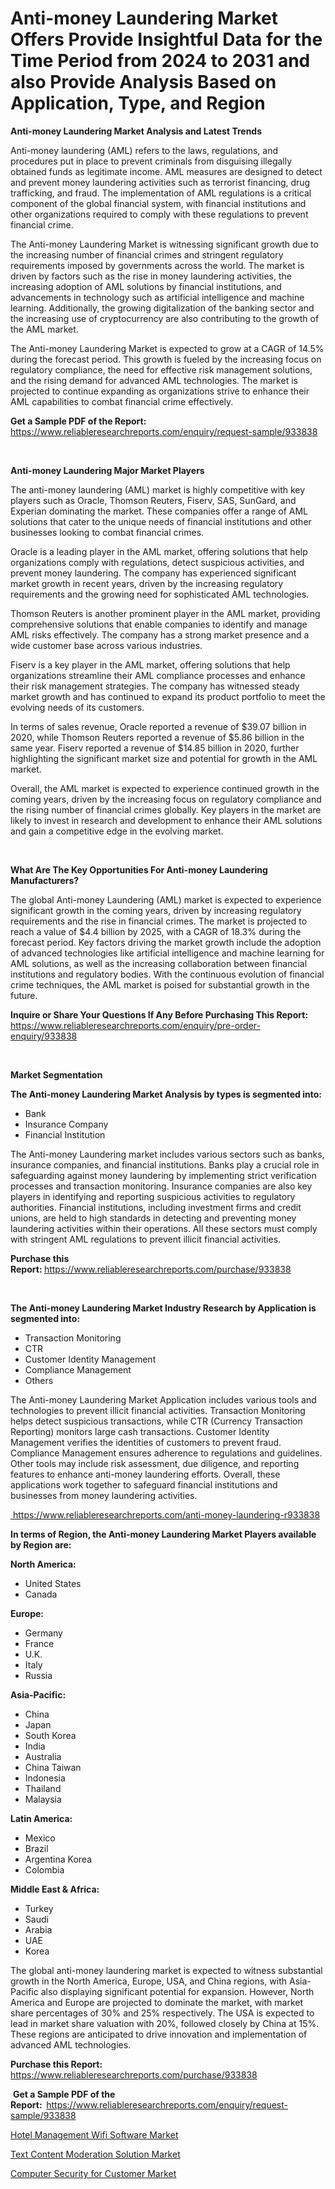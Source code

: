<p><h1>Anti-money Laundering Market Offers Provide Insightful Data for the Time Period from 2024 to 2031 and also Provide Analysis Based on Application, Type, and Region</h1></p><p><strong>Anti-money Laundering Market Analysis and Latest Trends</strong></p>
<p><p>Anti-money laundering (AML) refers to the laws, regulations, and procedures put in place to prevent criminals from disguising illegally obtained funds as legitimate income. AML measures are designed to detect and prevent money laundering activities such as terrorist financing, drug trafficking, and fraud. The implementation of AML regulations is a critical component of the global financial system, with financial institutions and other organizations required to comply with these regulations to prevent financial crime.</p><p>The Anti-money Laundering Market is witnessing significant growth due to the increasing number of financial crimes and stringent regulatory requirements imposed by governments across the world. The market is driven by factors such as the rise in money laundering activities, the increasing adoption of AML solutions by financial institutions, and advancements in technology such as artificial intelligence and machine learning. Additionally, the growing digitalization of the banking sector and the increasing use of cryptocurrency are also contributing to the growth of the AML market.</p><p>The Anti-money Laundering Market is expected to grow at a CAGR of 14.5% during the forecast period. This growth is fueled by the increasing focus on regulatory compliance, the need for effective risk management solutions, and the rising demand for advanced AML technologies. The market is projected to continue expanding as organizations strive to enhance their AML capabilities to combat financial crime effectively.</p></p>
<p><strong>Get a Sample PDF of the Report:&nbsp;</strong> <a href="https://www.reliableresearchreports.com/enquiry/request-sample/933838">https://www.reliableresearchreports.com/enquiry/request-sample/933838</a></p>
<p>&nbsp;</p>
<p><strong>Anti-money Laundering Major Market Players</strong></p>
<p><p>The anti-money laundering (AML) market is highly competitive with key players such as Oracle, Thomson Reuters, Fiserv, SAS, SunGard, and Experian dominating the market. These companies offer a range of AML solutions that cater to the unique needs of financial institutions and other businesses looking to combat financial crimes.</p><p>Oracle is a leading player in the AML market, offering solutions that help organizations comply with regulations, detect suspicious activities, and prevent money laundering. The company has experienced significant market growth in recent years, driven by the increasing regulatory requirements and the growing need for sophisticated AML technologies.</p><p>Thomson Reuters is another prominent player in the AML market, providing comprehensive solutions that enable companies to identify and manage AML risks effectively. The company has a strong market presence and a wide customer base across various industries.</p><p>Fiserv is a key player in the AML market, offering solutions that help organizations streamline their AML compliance processes and enhance their risk management strategies. The company has witnessed steady market growth and has continued to expand its product portfolio to meet the evolving needs of its customers.</p><p>In terms of sales revenue, Oracle reported a revenue of $39.07 billion in 2020, while Thomson Reuters reported a revenue of $5.86 billion in the same year. Fiserv reported a revenue of $14.85 billion in 2020, further highlighting the significant market size and potential for growth in the AML market.</p><p>Overall, the AML market is expected to experience continued growth in the coming years, driven by the increasing focus on regulatory compliance and the rising number of financial crimes globally. Key players in the market are likely to invest in research and development to enhance their AML solutions and gain a competitive edge in the evolving market.</p></p>
<p>&nbsp;</p>
<p><strong>What Are The Key Opportunities For Anti-money Laundering Manufacturers?</strong></p>
<p><p>The global Anti-money Laundering (AML) market is expected to experience significant growth in the coming years, driven by increasing regulatory requirements and the rise in financial crimes. The market is projected to reach a value of $4.4 billion by 2025, with a CAGR of 18.3% during the forecast period. Key factors driving the market growth include the adoption of advanced technologies like artificial intelligence and machine learning for AML solutions, as well as the increasing collaboration between financial institutions and regulatory bodies. With the continuous evolution of financial crime techniques, the AML market is poised for substantial growth in the future.</p></p>
<p><strong>Inquire or Share Your Questions If Any Before Purchasing This Report:</strong> <a href="https://www.reliableresearchreports.com/enquiry/pre-order-enquiry/933838">https://www.reliableresearchreports.com/enquiry/pre-order-enquiry/933838</a></p>
<p>&nbsp;</p>
<p><strong>Market Segmentation</strong></p>
<p><strong>The Anti-money Laundering Market Analysis by types is segmented into:</strong></p>
<p><ul><li>Bank</li><li>Insurance Company</li><li>Financial Institution</li></ul></p>
<p><p>The Anti-money Laundering market includes various sectors such as banks, insurance companies, and financial institutions. Banks play a crucial role in safeguarding against money laundering by implementing strict verification processes and transaction monitoring. Insurance companies are also key players in identifying and reporting suspicious activities to regulatory authorities. Financial institutions, including investment firms and credit unions, are held to high standards in detecting and preventing money laundering activities within their operations. All these sectors must comply with stringent AML regulations to prevent illicit financial activities.</p></p>
<p><strong>Purchase this Report:&nbsp;</strong><a href="https://www.reliableresearchreports.com/purchase/933838">https://www.reliableresearchreports.com/purchase/933838</a></p>
<p>&nbsp;</p>
<p><strong>The Anti-money Laundering Market Industry Research by Application is segmented into:</strong></p>
<p><ul><li>Transaction Monitoring</li><li>CTR</li><li>Customer Identity Management</li><li>Compliance Management</li><li>Others</li></ul></p>
<p><p>The Anti-money Laundering Market Application includes various tools and technologies to prevent illicit financial activities. Transaction Monitoring helps detect suspicious transactions, while CTR (Currency Transaction Reporting) monitors large cash transactions. Customer Identity Management verifies the identities of customers to prevent fraud. Compliance Management ensures adherence to regulations and guidelines. Other tools may include risk assessment, due diligence, and reporting features to enhance anti-money laundering efforts. Overall, these applications work together to safeguard financial institutions and businesses from money laundering activities.</p></p>
<p><a href="https://www.reliableresearchreports.com/anti-money-laundering-r933838">&nbsp;https://www.reliableresearchreports.com/anti-money-laundering-r933838</a></p>
<p><strong>In terms of Region, the Anti-money Laundering Market Players available by Region are:</strong></p>
<p>
    <p> <strong> North America: </strong>
        <ul>
            <li>United States</li>
            <li>Canada</li>
        </ul>
        </p> 
    <p> <strong> Europe: </strong>
        <ul>
            <li>Germany</li>
            <li>France</li>
            <li>U.K.</li>
            <li>Italy</li>
            <li>Russia</li>
        </ul>
        </p> 
    <p> <strong> Asia-Pacific: </strong>
        <ul>
            <li>China</li>
            <li>Japan</li>
            <li>South Korea</li>
            <li>India</li>
            <li>Australia</li>
            <li>China Taiwan</li>
            <li>Indonesia</li>
            <li>Thailand</li>
            <li>Malaysia</li>
        </ul>
        </p> 
    <p> <strong> Latin America: </strong>
        <ul>
            <li>Mexico</li>
            <li>Brazil</li>
            <li>Argentina Korea</li>
            <li>Colombia</li>
        </ul>
        </p> 
    <p> <strong> Middle East & Africa: </strong>
        <ul>
            <li>Turkey</li>
            <li>Saudi</li>
            <li>Arabia</li>
            <li>UAE</li>
            <li>Korea</li>
        </ul>
    </p>
    </p>
<p><p>The global anti-money laundering market is expected to witness substantial growth in the North America, Europe, USA, and China regions, with Asia-Pacific also displaying significant potential for expansion. However, North America and Europe are projected to dominate the market, with market share percentages of 30% and 25% respectively. The USA is expected to lead in market share valuation with 20%, followed closely by China at 15%. These regions are anticipated to drive innovation and implementation of advanced AML technologies.</p></p>
<p><strong>Purchase this Report: </strong><a href="https://www.reliableresearchreports.com/purchase/933838">https://www.reliableresearchreports.com/purchase/933838</a></p>
<p>&nbsp;<strong>Get a Sample PDF of the Report:&nbsp;&nbsp;</strong><a href="https://www.reliableresearchreports.com/enquiry/request-sample/933838">https://www.reliableresearchreports.com/enquiry/request-sample/933838</a></p>
<p><strong></strong></p>
<p><p><a href="https://github.com/sofayahoo2023/Market-Research-Report-List-5/blob/main/hotel-management-wifi-software-market.md">Hotel Management Wifi Software Market</a></p><p><a href="https://github.com/joannesouthgate/Market-Research-Report-List-4/blob/main/text-content-moderation-solution-market.md">Text Content Moderation Solution Market</a></p><p><a href="https://github.com/wwwkeltoum/Market-Research-Report-List-4/blob/main/computer-security-for-customer-market.md">Computer Security for Customer Market</a></p></p>